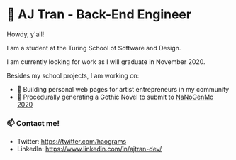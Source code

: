 # 🔮 AJ Tran - Back-End Engineer

Howdy, y'all!  

I am a student at the Turing School of Software and Design. 

I am currently looking for work as I will graduate in November 2020.

Besides my school projects, I am working on:

- :art: Building personal web pages for artist entrepreneurs in my community
- :bat: Procedurally generating a Gothic Novel to submit to [NaNoGenMo 2020](https://nanogenmo.github.io/)

### 📫 Contact me!

- Twitter: https://twitter.com/haograms
- LinkedIn: https://www.linkedin.com/in/ajtran-dev/
